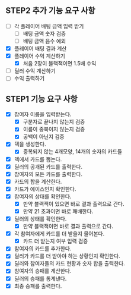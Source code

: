 ## STEP2 추가 기능 요구 사항
- [ ] 각 플레이어 배팅 금액 입력 받기
  - [ ] 배팅 금액 숫자 검증
  - [ ] 배팅 금액 음수 예외
- [x] 플레이어 배팅 결과 계산
- [x] 플레이어 수익 계산하기
  - [x] 처음 2장이 블랙잭이면 1.5배 수익
- [ ] 딜러 수익 계산하기
- [ ] 수익 출력하기

## STEP1 기능 요구 사항
- [x] 참여자 이름을 입력받는다.
  - [x] 구분자로 끝나지 않는지 검증
  - [x] 이름이 중복이지 않는지 검증
  - [x] 공백이 아닌지 검증
- [x] 덱을 생성한다.
  - [x] 중복되지 않는 4개모양, 14개의 숫자의 카드들
- [x] 덱에서 카드를 뽑는다.
- [x] 딜러의 공개된 카드를 출력한다.
- [x] 참여자의 모든 카드를 출력한다.
- [x] 카드의 합을 계산한다.
- [x] 카드가 에이스인지 확인한다.
- [x] 참여자의 상태를 확인한다.
  - [x] 만약 블랙잭이 있으면 바로 결과 출력으로 간다.
  - [x] 만약 21 초과이면 바로 패배한다.
- [x] 딜러의 상태를 확인한다.
  - [x] 만약 블랙잭이면 바로 결과 출력으로 간다. 
- [x] 각 참여자에게 카드를 더 받을지 물어본다.
  - [x] 카드 더 받는지 여부 입력 검증
- [x] 참여자의 카드를 추가한다.
- [x] 딜러가 카드를 더 받아야 하는 상황인지 확인한다.
- [x] 딜러와 참여자들의 카드 현황과 숫자 합을 출력한다.
- [x] 참여자의 승패를 계산한다.
- [x] 딜러의 승패를 통계낸다.
- [x] 최종 승패를 출력한다.
